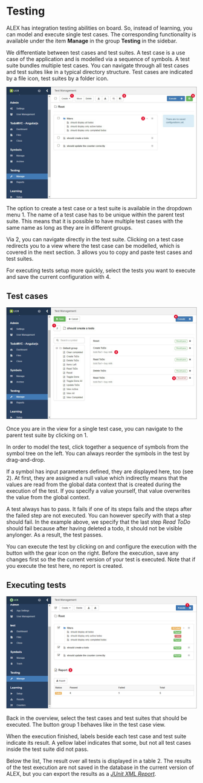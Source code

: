 # Testing

ALEX has integration testing abilities on board. 
So, instead of learning, you can model and execute single test cases.
The corresponding functionality is available under the item **Manage** in the group **Testing** in the sidebar.

We differentiate between test cases and test suites.
A test case is a use case of the application and is modelled via a sequence of symbols.
A test suite bundles multiple test cases.
You can navigate through all test cases and test suites like in a typical directory structure.
Test cases are indicated by a file icon, test suites by a folder icon.

![Testing](./assets/testing-1.jpg)

The option to create a test case or a test suite is available in the dropdown menu <span class="label">1</span>.
The name of a test case has to be unique within the parent test suite.
This means that it is possible to have multiple test cases with the same name as long as they are in different groups.

Via <span class="label">2</span>, you can navigate directly in the test suite.
Clicking on a test case redirects you to a view where the test case can be modelled, which is covered in the next section.
<span class="label">3</span> allows you to copy and paste test cases and test suites.

For executing tests setup more quickly, select the tests you want to execute and save the current configuration with <span class="label">4</span>.


## Test cases

![Testing](./assets/testing-2.jpg)

Once you are in the view for a single test case, you can navigate to the parent test suite by clicking on <span class="label">1</span>.

In order to model the test, click together a sequence of symbols from the symbol tree on the left.
You can always reorder the symbols in the test by drag-and-drop.

If a symbol has input parameters defined, they are displayed here, too (see <span class="label">2</span>).
At first, they are assigned a null value which indirectly means that the values are read from the global data context that is created during the execution of the test.
If you specify a value yourself, that value overwrites the value from the global context.

A test always has to pass.
It fails if one of its steps fails and the steps after the failed step are not executed.
You can however specify with <span class="3"></span> that a step should fail.
In the example above, we specify that the last step *Read ToDo* should fail because after having deleted a todo, it should not be visible anylonger.
As a result, the test passes.

You can execute the test by clicking on <span class="4"></span> and configure the execution with the button with the gear icon on the right.
Before the execution, save any changes first so the the current version of your test is executed.
Note that if you execute the test here, no report is created.


## Executing tests

![Testing](./assets/testing-3.jpg)

Back in the overview, select the test cases and test suites that should be executed.
The button group <span class="label">1</span> behaves like in the test case view.

When the execution finished, labels beside each test case and test suite indicate its result. 
A yellow label indicates that some, but not all test cases inside the test suite did not pass. 

Below the list, The result over all tests is displayed in a table <span class="label">2</span>.
The results of the test execution are not saved in the database in the current version of ALEX, but you can export the results as a *[JUnit XML Report][junit]*.

[junit]: https://www.ibm.com/support/knowledgecenter/en/SSQ2R2_9.5.0/com.ibm.rsar.analysis.codereview.cobol.doc/topics/cac_useresults_junit.html
